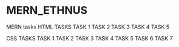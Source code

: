 # MERN_ETHNUS
MERN tasks
HTML TASKS
TASK 1
TASK 2
TASK 3
TASK 4
TASK 5

CSS TASKS
TASK 1
TASK 2
TASK 3
TASK 4
TASK 5
TASK 6
TASK 7
